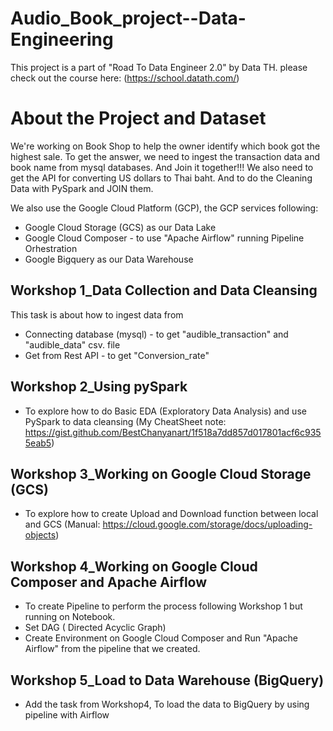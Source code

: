 # Audio_Book_project--Data-Engineering
This project is a part of "Road To Data Engineer 2.0" by Data TH. please check out the course here: (https://school.datath.com/)

# About the Project and Dataset 
We're working on Book Shop to help the owner identify which book got the highest sale. To get the answer, we need to ingest the transaction data and book name from 
mysql databases. And Join it together!!! We also need to get the API for converting US dollars to Thai baht. And to do the Cleaning Data with PySpark and JOIN them. 

We also use the Google Cloud Platform (GCP), the GCP services following:  
  - Google Cloud Storage (GCS) as our Data Lake 
  - Google Cloud Composer - to use "Apache Airflow" running Pipeline Orhestration 
  - Google Bigquery as our Data Warehouse 


## Workshop 1_Data Collection and Data Cleansing 
This task is about how to ingest data from 
   - Connecting database (mysql) - to get "audible_transaction" and "audible_data" csv. file
   - Get from Rest API - to get "Conversion_rate" 


## Workshop 2_Using pySpark 
   - To explore how to do Basic EDA (Exploratory Data Analysis) and use PySpark to data cleansing 
  (My CheatSheet note: https://gist.github.com/BestChanyanart/1f518a7dd857d017801acf6c9355eab5)
  
## Workshop 3_Working on Google Cloud Storage (GCS) 
   - To explore how to create Upload and Download function between local and GCS
    (Manual: https://cloud.google.com/storage/docs/uploading-objects) 


## Workshop 4_Working on Google Cloud Composer and Apache Airflow 
   - To create Pipeline to perform the process following Workshop 1 but running on Notebook. 
   - Set DAG ( Directed Acyclic Graph) 
   - Create Environment on Google Cloud Composer and Run "Apache Airflow" from the pipeline that we created. 


## Workshop 5_Load to Data Warehouse (BigQuery) 
   - Add the task from Workshop4, To load the data to BigQuery by using pipeline with Airflow 

